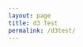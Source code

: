 ```yaml
---
layout: page
title: d3 Test
permalink: /d3test/
---
```

<style>

.links line {
  stroke: #999;
  stroke-opacity: 0.6;
}

.nodes circle {
  stroke: #fff;
  stroke-width: 1.5px;
}
</style>

<script src="https://d3js.org/d3.v5.min.js"></script>
<script src="https://ajax.googleapis.com/ajax/libs/jquery/3.5.1/jquery.min.js"></script>
<svg id="d3viz"></svg>
<script>
    {
        let width = 1000;
        let height = 800;

        let svg = d3.select("#d3viz")
            .attr('width', width)
            .attr('height', height);
	console.log(svg);
        let color = d3.scaleOrdinal(d3.schemePaired);

        // Here we create our simulation, and give it some forces to apply 
        //  to all the nodes:
        let simulation = d3.forceSimulation()
            // forceLink creates tension along each link, keeping connected nodes together
            .force("link", d3.forceLink().id(d => d.id))
            // forceManyBody creates a repulsive force between nodes, 
            //  keeping them away from each other
            .force("charge", d3.forceManyBody().strength(100))
            // forceCenter acts like gravity, keeping the whole visualization in the 
            //  middle of the screen
            .force("center", d3.forceCenter(width / 2, height / 2))
	    .force("radial"), d3.forceRadial(500, width /2, height / 2);

        // This part triggers an asynchronous call to go grab the data in another file...file places in _site folder?
        //  stuff inside this fuction might not actually happen for a while!
        d3.json("/data.json").then( graph => {
	    console.log(graph);

            // First we create the links in their own group that comes before the node 
            //  group (so the circles will always be on top of the lines)
            let linkLayer = svg.append("g")
                .attr("class", "links");
            // Now let's create the lines
            let links = linkLayer.selectAll("line")
                .data(graph.links)
                .enter().append("line")
                .attr("stroke-width", d => Math.sqrt(d.value));

            // Now we create the node group, and the nodes inside it
            let nodeLayer = svg.append("g")
                .attr("class", "nodes");
            let nodes = nodeLayer
                .selectAll("circle")
                .data(graph.nodes)
                .enter().append("circle")
                .attr("r", 5)
                //.attr("fill", d => color(d.group))
                // This part adds event listeners to each of the nodes; when you click,
                //  move, and release the mouse on a node, each of these functions gets 
                //  called (we've defined them at the end of the file)
                .call(d3.drag()
                    .on("start", dragstarted)
                    .on("drag", dragged)
                    .on("end", dragended));

            // We can add a tooltip to each node, so when you hover over a circle, you 
            //  see the node's id
            nodes.append("title")
                .text( d => d.id );

            // Now that we have the data, let's give it to the simulation...
            simulation.nodes(graph.nodes);
            // The tension force (the forceLink that we named "link" above) also needs
            //  to know about the link data that we finally have - we couldn't give it 
            //  earlier, because it hadn't been loaded yet!
            simulation.force("link")
                .links(graph.links);

            // Finally, let's tell the simulation how to update the graphics
            simulation.on("tick", function () {
                // Every "tick" of the simulation will create / update each node's 
                //  coordinates; we need to use those coordinates to move the lines
                //  and circles into place
                links
                    .attr("x1", function (d) {
                        return d.source.x;
                    })
                    .attr("y1", function (d) {
                        return d.source.y;
                    })
                    .attr("x2", function (d) {
                        return d.target.x;
                    })
                    .attr("y2", function (d) {
                        return d.target.y;
                    });

                nodes
                    .attr("cx", function (d) {
                        return d.x;
                    })
                    .attr("cy", function (d) {
                        return d.y;
                    });
            });
        }).catch(error => console.log(error));

        function dragstarted(d) {
            if (!d3.event.active) simulation.alphaTarget(0.3).restart();
            d.fx = d.x;
            d.fy = d.y;
        }

        function dragged(d) {
            d.fx = d3.event.x;
            d.fy = d3.event.y;
        }

        function dragended(d) {
            if (!d3.event.active) simulation.alphaTarget(0);
            d.fx = null;
            d.fy = null;
        }
    }
</script>
[jekyll-organization]: https://github.com/jekyll
